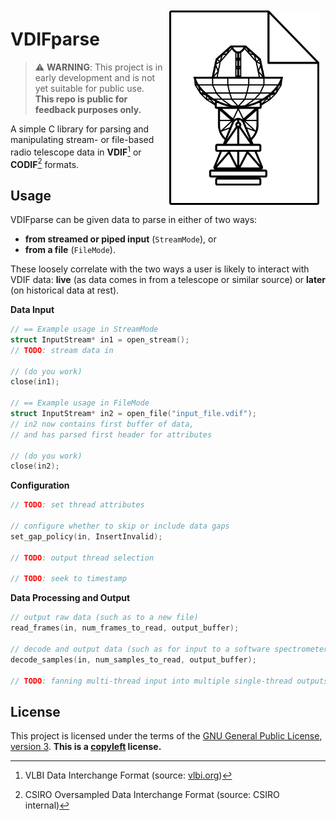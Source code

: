 <img align="right" width="240" src="docs/logo.png" style="padding:10px;">

# VDIFparse

> :warning: **WARNING**: This project is in early development and is not yet suitable for public use. **This repo is public for feedback purposes only.**

A simple C library for parsing and manipulating stream- or file-based radio telescope data in **VDIF**[^1] or **CODIF**[^2] formats.

[^1]: VLBI Data Interchange Format (source: [vlbi.org](https://vlbi.org/wp-content/uploads/2019/03/VDIF_specification_Release_1.1.1.pdf))
[^2]: CSIRO Oversampled Data Interchange Format (source: CSIRO internal)

## Usage

VDIFparse can be given data to parse in either of two ways: 

* **from streamed or piped input** (`StreamMode`), or 
* **from a file** (`FileMode`). 

These loosely correlate with the two ways a user is likely to interact with VDIF data: **live** (as data comes in from a telescope or similar source) or **later** (on historical data at rest).

**Data Input**

```c
// == Example usage in StreamMode
struct InputStream* in1 = open_stream();
// TODO: stream data in

// (do you work)
close(in1);

// == Example usage in FileMode
struct InputStream* in2 = open_file("input_file.vdif");
// in2 now contains first buffer of data, 
// and has parsed first header for attributes

// (do you work)
close(in2);
```

**Configuration**

```c
// TODO: set thread attributes

// configure whether to skip or include data gaps
set_gap_policy(in, InsertInvalid);

// TODO: output thread selection

// TODO: seek to timestamp
```

**Data Processing and Output**

```c
// output raw data (such as to a new file)
read_frames(in, num_frames_to_read, output_buffer);

// decode and output data (such as for input to a software spectrometer)
decode_samples(in, num_samples_to_read, output_buffer);

// TODO: fanning multi-thread input into multiple single-thread outputs?
```

## License

This project is licensed under the terms of the [GNU General Public License, version 3](https://www.gnu.org/licenses/gpl-3.0.en.html). **This is a [copyleft](https://www.gnu.org/licenses/copyleft.en.html) license.**
